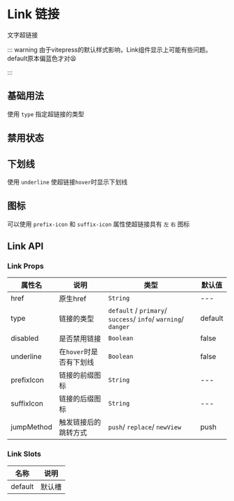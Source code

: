 # Link 链接

文字超链接

::: warning
由于vitepress的默认样式影响，Link组件显示上可能有些问题。
default原本偏蓝色才对😫


:::

## 基础用法

使用 `type` 指定超链接的类型

<demo
src="./src/basic.vue"
title="不同类型的唯一区别就是皮肤颜色"
/>

## 禁用状态

<demo
src="./src/disabled.vue"
title="oh no 似乎不被允许"
/>

## 下划线

使用 `underline` 使超链接`hover`时显示下划线

<demo
src="./src/underline.vue"
title="附带下划线,体验上或许更好？"
/>

## 图标

可以使用 `prefix-icon` 和 `suffix-icon` 属性使超链接具有 `左` `右` 图标

<demo
src="./src/icon.vue"
title="附带图标，跳转目的更明确"
/>

## Link API

### Link Props

| 属性名     | 说明                    | 类型                                                         | 默认值  |
| ---------- | ----------------------- | ------------------------------------------------------------ | ------- |
| href       | 原生href                | `String`                                                     | ---     |
| type       | 链接的类型              | `default`   /    `primary`/ `success`/ `info`/ `warning`/ `danger` | default |
| disabled   | 是否禁用链接            | `Boolean`                                                    | false   |
| underline  | 在`hover`时是否有下划线 | `Boolean`                                                    | false   |
| prefixIcon | 链接的前缀图标          | `String`                                                     | ---     |
| suffixIcon | 链接的后缀图标          | `String`                                                     | ---     |
| jumpMethod | 触发链接后的跳转方式    | `push`/ `replace`/ `newView`                                 | push    |

### Link Slots

| 名称    | 说明   |
| ------- | ------ |
| default | 默认槽 |

